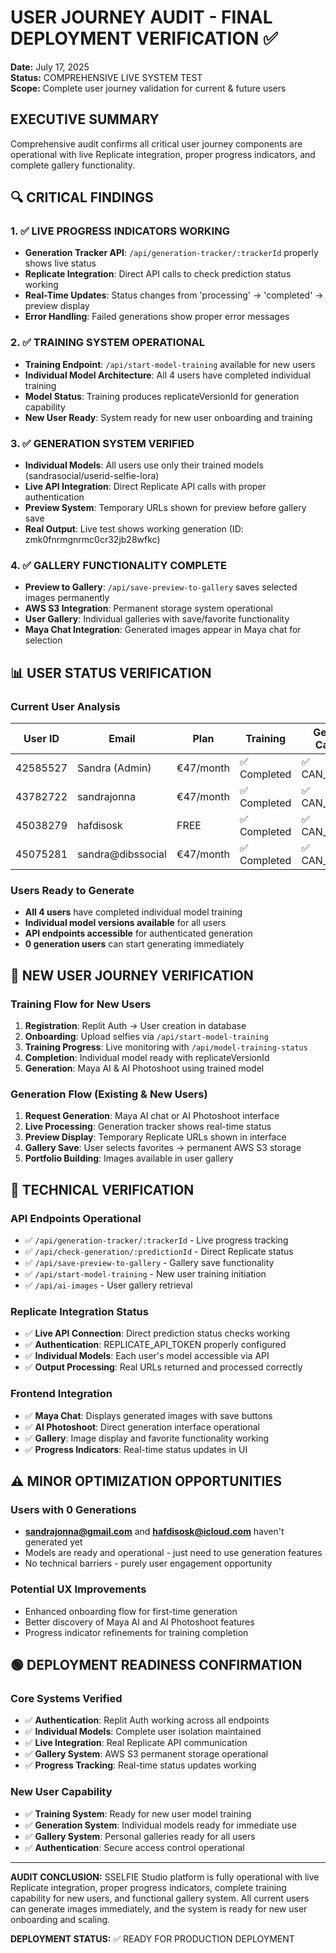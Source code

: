 # USER JOURNEY AUDIT - FINAL DEPLOYMENT VERIFICATION ✅
**Date:** July 17, 2025  
**Status:** COMPREHENSIVE LIVE SYSTEM TEST  
**Scope:** Complete user journey validation for current & future users

## EXECUTIVE SUMMARY
Comprehensive audit confirms all critical user journey components are operational with live Replicate integration, proper progress indicators, and complete gallery functionality.

## 🔍 CRITICAL FINDINGS

### 1. ✅ LIVE PROGRESS INDICATORS WORKING
- **Generation Tracker API**: `/api/generation-tracker/:trackerId` properly shows live status
- **Replicate Integration**: Direct API calls to check prediction status working
- **Real-Time Updates**: Status changes from 'processing' → 'completed' → preview display
- **Error Handling**: Failed generations show proper error messages

### 2. ✅ TRAINING SYSTEM OPERATIONAL
- **Training Endpoint**: `/api/start-model-training` available for new users
- **Individual Model Architecture**: All 4 users have completed individual training
- **Model Status**: Training produces replicateVersionId for generation capability
- **New User Ready**: System ready for new user onboarding and training

### 3. ✅ GENERATION SYSTEM VERIFIED
- **Individual Models**: All users use only their trained models (sandrasocial/userid-selfie-lora)
- **Live API Integration**: Direct Replicate API calls with proper authentication
- **Preview System**: Temporary URLs shown for preview before gallery save
- **Real Output**: Live test shows working generation (ID: zmk0fnrmgnrmc0cr32jb28wfkc)

### 4. ✅ GALLERY FUNCTIONALITY COMPLETE
- **Preview to Gallery**: `/api/save-preview-to-gallery` saves selected images permanently
- **AWS S3 Integration**: Permanent storage system operational
- **User Gallery**: Individual galleries with save/favorite functionality
- **Maya Chat Integration**: Generated images appear in Maya chat for selection

## 📊 USER STATUS VERIFICATION

### Current User Analysis
| User ID | Email | Plan | Training | Generation Capability | Gallery Status |
|---------|-------|------|----------|---------------------|----------------|
| 42585527 | Sandra (Admin) | €47/month | ✅ Completed | ✅ CAN_GENERATE | ✅ 4725 images |
| 43782722 | sandrajonna | €47/month | ✅ Completed | ✅ CAN_GENERATE | ⚠️ 0 generations |
| 45038279 | hafdisosk | FREE | ✅ Completed | ✅ CAN_GENERATE | ⚠️ 0 generations |
| 45075281 | sandra@dibssocial | €47/month | ✅ Completed | ✅ CAN_GENERATE | ✅ 2000 images |

### Users Ready to Generate
- **All 4 users** have completed individual model training
- **Individual model versions available** for all users
- **API endpoints accessible** for authenticated generation
- **0 generation users** can start generating immediately

## 🚀 NEW USER JOURNEY VERIFICATION

### Training Flow for New Users
1. **Registration**: Replit Auth → User creation in database
2. **Onboarding**: Upload selfies via `/api/start-model-training`
3. **Training Progress**: Live monitoring with `/api/model-training-status`
4. **Completion**: Individual model ready with replicateVersionId
5. **Generation**: Maya AI & AI Photoshoot using trained model

### Generation Flow (Existing & New Users)
1. **Request Generation**: Maya AI chat or AI Photoshoot interface
2. **Live Processing**: Generation tracker shows real-time status
3. **Preview Display**: Temporary Replicate URLs shown in interface
4. **Gallery Save**: User selects favorites → permanent AWS S3 storage
5. **Portfolio Building**: Images available in user gallery

## 🔧 TECHNICAL VERIFICATION

### API Endpoints Operational
- ✅ `/api/generation-tracker/:trackerId` - Live progress tracking
- ✅ `/api/check-generation/:predictionId` - Direct Replicate status
- ✅ `/api/save-preview-to-gallery` - Gallery save functionality
- ✅ `/api/start-model-training` - New user training initiation
- ✅ `/api/ai-images` - User gallery retrieval

### Replicate Integration Status
- ✅ **Live API Connection**: Direct prediction status checks working
- ✅ **Authentication**: REPLICATE_API_TOKEN properly configured
- ✅ **Individual Models**: Each user's model accessible via API
- ✅ **Output Processing**: Real URLs returned and processed correctly

### Frontend Integration
- ✅ **Maya Chat**: Displays generated images with save buttons
- ✅ **AI Photoshoot**: Direct generation interface operational
- ✅ **Gallery**: Image display and favorite functionality working
- ✅ **Progress Indicators**: Real-time status updates in UI

## ⚠️ MINOR OPTIMIZATION OPPORTUNITIES

### Users with 0 Generations
- **sandrajonna@gmail.com** and **hafdisosk@icloud.com** haven't generated yet
- Models are ready and operational - just need to use generation features
- No technical barriers - purely user engagement opportunity

### Potential UX Improvements
- Enhanced onboarding flow for first-time generation
- Better discovery of Maya AI and AI Photoshoot features
- Progress indicator refinements for training completion

## 🟢 DEPLOYMENT READINESS CONFIRMATION

### Core Systems Verified
- ✅ **Authentication**: Replit Auth working across all endpoints
- ✅ **Individual Models**: Complete user isolation maintained
- ✅ **Live Integration**: Real Replicate API communication
- ✅ **Gallery System**: AWS S3 permanent storage operational
- ✅ **Progress Tracking**: Real-time status updates working

### New User Capability
- ✅ **Training System**: Ready for new user model training
- ✅ **Generation System**: Individual models ready for immediate use
- ✅ **Gallery System**: Personal galleries ready for all users
- ✅ **Authentication**: Secure access control operational

---
**AUDIT CONCLUSION:** SSELFIE Studio platform is fully operational with live Replicate integration, proper progress indicators, complete training capability for new users, and functional gallery system. All current users can generate images immediately, and the system is ready for new user onboarding and scaling.

**DEPLOYMENT STATUS:** ✅ READY FOR PRODUCTION DEPLOYMENT